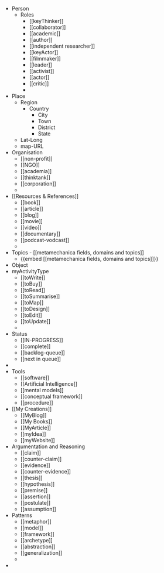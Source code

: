 - Person
	- Roles
		- [[keyThinker]]
		- [[collaborator]]
		- [[academic]]
		- [[author]]
		- [[independent researcher]]
		- [[keyActor]]
		- [[filmmaker]]
		- [[leader]]
		- [[activist]]
		- [[actor]]
		- [[critic]]
		-
- Place
	- Region
		- Country
			- City
			- Town
			- District
			- State
	- Lat-Long
	- map-URL
- Organisation
	- [[non-profit]]
	- [[NGO]]
	- [[academia]]
	- [[thinktank]]
	- [[corporation]]
	-
- [[Resources & References]]
	- [[book]]
	- [[article]]
	- [[blog]]
	- [[movie]]
	- [[video]]
	- [[documentary]]
	- [[podcast-vodcast]]
	-
- Topics - [[metamechanica fields, domains and topics]]
	- {{embed [[metamechanica fields, domains and topics]]}}
- Object
- myActivityType
	- [[toWrite]]
	- [[toBuy]]
	- [[toRead]]
	- [[toSummarise]]
	- [[toMap]]
	- [[toDesign]]
	- [[toEdit]]
	- [[toUpdate]]
	-
- Status
	- [[IN-PROGRESS]]
	- [[complete]]
	- [[backlog-queue]]
	- [[next in queue]]
-
- Tools
	- [[software]]
	- [[Artificial Intelligence]]
	- [[mental models]]
	- [[conceptual framework]]
	- [[procedure]]
- [[My Creations]]
	- [[MyBlog]]
	- [[My Books]]
	- [[MyArticle]]
	- [[myIdea]]
	- [[myWebsite]]
- Argumentation and Reasoning
	- [[claim]]
	- [[counter-claim]]
	- [[evidence]]
	- [[counter-evidence]]
	- [[thesis]]
	- [[hypothesis]]
	- [[premise]]
	- [[assertion]]
	- [[postulate]]
	- [[assumption]]
- Patterns
	- [[metaphor]]
	- [[model]]
	- [[framework]]
	- [[archetype]]
	- [[abstraction]]
	- [[generalization]]
	-
-